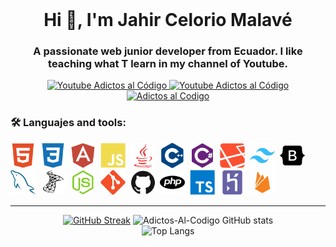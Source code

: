 <div id="header" align="center">
    <img src="https://media.giphy.com/media/iGpHt2H22k1orjgT9b/giphy.gif" width="200px" alt="">
    <h1 align="center">Hi 👋, I'm Jahir Celorio Malavé</h1>
    <h3 align="center">
        A passionate web junior developer from Ecuador. I like teaching what T learn in my channel of Youtube.
    </h3>
</div>

<div id="badges" align="center">
    <a href="https://www.youtube.com/channel/UCIYsodh6M8pWgJ0Dwpst8Uw" target="_blank">  
        <span><img src="https://img.shields.io/youtube/channel/subscribers/UCIYsodh6M8pWgJ0Dwpst8Uw?style=for-the-badge" 
         alt="Youtube Adictos al Código"></span>
        <span><img src="https://img.shields.io/twitter/url?style=for-the-badge&url=https%3A%2F%2Ftwitter.com%2FAdictosAlCodigo" 
         alt="Youtube Adictos al Código"></span>
         <span><img src="https://img.shields.io/website?style=for-the-badge&up_color=blue&up_message=Portafolio&url=https%3A%2F%2Fadictos-al-codigo.github.io%2F" 
         alt="Adictos al Codigo"></span>
    </a>
</div> 


<div align="left">
    <h3>🛠️ Languajes and tools:</h3>
    <div>
        <img src="https://github.com/devicons/devicon/blob/master/icons/html5/html5-plain.svg" title="HTML5" alt="HTML" width="40" height="40">&nbsp;
        <img src="https://github.com/devicons/devicon/blob/master/icons/css3/css3-plain.svg" title="ANGULAR15" alt="ANGULAR" width="40" height="40">&nbsp;
        <img src="https://github.com/devicons/devicon/blob/master/icons/angularjs/angularjs-plain.svg" title="ANGULAR15" alt="ANGULAR" width="40" height="40">&nbsp;
        <img src="https://github.com/devicons/devicon/blob/master/icons/javascript/javascript-plain.svg" title="JAVASCRIPT" alt="JAVASCRIPT" width="40" height="40">&nbsp;
        <img src="https://github.com/devicons/devicon/blob/master/icons/java/java-plain.svg" title="JAVASCRIPT" alt="JAVA" width="40" height="40">&nbsp;
        <img src="https://github.com/devicons/devicon/blob/master/icons/cplusplus/cplusplus-plain.svg" title="C++" alt="C++" width="40" height="40">&nbsp;
        <img src="https://github.com/devicons/devicon/blob/master/icons/csharp/csharp-plain.svg" title="C#" alt="C#" width="40" height="40">&nbsp;
        <img src="https://github.com/devicons/devicon/blob/master/icons/laravel/laravel-plain.svg" title="LARAVEL10" alt="LARAVEL" width="40" height="40">&nbsp;
        <img src="https://github.com/devicons/devicon/blob/master/icons/tailwindcss/tailwindcss-plain.svg" title="TAILWIND3" alt="TALWIND3" width="40" height="40">&nbsp;
        <img src="https://github.com/devicons/devicon/blob/master/icons/bootstrap/bootstrap-plain.svg" title="BOOTSTRAP5" alt="BOOTSTRAP5" width="40" height="40">&nbsp;
        <img src="https://github.com/devicons/devicon/blob/master/icons/mysql/mysql-plain.svg" title="MYSQL" alt="MYSQL" width="40" height="40">&nbsp;
        <img src="https://github.com/devicons/devicon/blob/master/icons/microsoftsqlserver/microsoftsqlserver-plain.svg" title="SQLSERVER" alt="SQLSERVER" width="40" height="40">&nbsp;
        <img src="https://github.com/devicons/devicon/blob/master/icons/nodejs/nodejs-plain.svg" title="NODEJS" alt="NODEJS" width="40" height="40">&nbsp;
        <img src="https://github.com/devicons/devicon/blob/master/icons/git/git-plain.svg" title="GIT" alt="GIT" width="40" height="40">&nbsp;
        <img src="https://github.com/devicons/devicon/blob/master/icons/github/github-original.svg" title="GITHUB" alt="GITHUB" width="40" height="40">&nbsp;
        <img src="https://github.com/devicons/devicon/blob/master/icons/php/php-plain.svg" title="PHP" alt="PHP" width="40" height="40">&nbsp;
        <img src="https://github.com/devicons/devicon/blob/master/icons/typescript/typescript-plain.svg" title="TYPESCRIPT" alt="TYPESCRIPT" width="40" height="40">&nbsp;
        <img src="https://github.com/devicons/devicon/blob/master/icons/heroku/heroku-plain.svg" title="HEROKU" alt="HEROKU" width="40" height="40">&nbsp;
        <img src="https://github.com/devicons/devicon/blob/master/icons/firebase/firebase-plain.svg" title="HEROKU" alt="HEROKU" width="40" height="40">&nbsp;
        </div>
</div>

--- 

<div align="center"> 

[![GitHub Streak](http://github-readme-streak-stats.herokuapp.com?user=Adictos-Al-Codigo&theme=outrun&hide_border=true&locale=es)](https://git.io/streak-stats)
![Adictos-Al-Codigo GitHub stats](https://github-readme-stats.vercel.app/api?username=Adictos-Al-Codigo&show_icons=true&theme=radical) </br>
![Top Langs](https://github-readme-stats.vercel.app/api/top-langs/?username=Adictos-Al-Codigo&hide_progress=true)

</div> 
 



